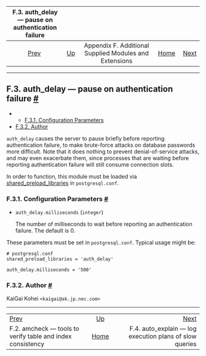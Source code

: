 <!--?xml version="1.0" encoding="UTF-8" standalone="no"?-->

|                 F.3. auth\_delay — pause on authentication failure                 |                                                                             |                                                        |                                                       |                                                                                      |
| :--------------------------------------------------------------------------------: | :-------------------------------------------------------------------------- | :----------------------------------------------------: | ----------------------------------------------------: | -----------------------------------------------------------------------------------: |
| [Prev](amcheck.html "F.2. amcheck — tools to verify table and index consistency")  | [Up](contrib.html "Appendix F. Additional Supplied Modules and Extensions") | Appendix F. Additional Supplied Modules and Extensions | [Home](index.html "PostgreSQL 17devel Documentation") |  [Next](auto-explain.html "F.4. auto_explain — log execution plans of slow queries") |

***

## F.3. auth\_delay — pause on authentication failure [#](#AUTH-DELAY)

  * *   [F.3.1. Configuration Parameters](auth-delay.html#AUTH-DELAY-CONFIGURATION-PARAMETERS)
* [F.3.2. Author](auth-delay.html#AUTH-DELAY-AUTHOR)

`auth_delay` causes the server to pause briefly before reporting authentication failure, to make brute-force attacks on database passwords more difficult. Note that it does nothing to prevent denial-of-service attacks, and may even exacerbate them, since processes that are waiting before reporting authentication failure will still consume connection slots.

In order to function, this module must be loaded via [shared\_preload\_libraries](runtime-config-client.html#GUC-SHARED-PRELOAD-LIBRARIES) in `postgresql.conf`.

### F.3.1. Configuration Parameters [#](#AUTH-DELAY-CONFIGURATION-PARAMETERS)

* `auth_delay.milliseconds` (`integer`)

    The number of milliseconds to wait before reporting an authentication failure. The default is 0.

These parameters must be set in `postgresql.conf`. Typical usage might be:

    # postgresql.conf
    shared_preload_libraries = 'auth_delay'

    auth_delay.milliseconds = '500'

### F.3.2. Author [#](#AUTH-DELAY-AUTHOR)

KaiGai Kohei `<kaigai@ak.jp.nec.com>`

***

|                                                                                    |                                                                             |                                                                                      |
| :--------------------------------------------------------------------------------- | :-------------------------------------------------------------------------: | -----------------------------------------------------------------------------------: |
| [Prev](amcheck.html "F.2. amcheck — tools to verify table and index consistency")  | [Up](contrib.html "Appendix F. Additional Supplied Modules and Extensions") |  [Next](auto-explain.html "F.4. auto_explain — log execution plans of slow queries") |
| F.2. amcheck — tools to verify table and index consistency                         |            [Home](index.html "PostgreSQL 17devel Documentation")            |                             F.4. auto\_explain — log execution plans of slow queries |
